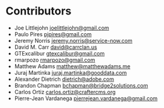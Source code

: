 # Contributors
* Joe Littlejohn <joelittlejohn@gmail.com>
* Paulo Pires <pjpires@gmail.com>
* Jeremy Norris <jeremy.norris@service-now.com>
* David M. Carr <david@carrclan.us>
* GTExcalibur <gtexcalibur@gmail.com>
* rmarpozo <rmarpozo@gmail.com>
* Matthew Adams <matthew@matthewadams.me>
* Juraj Martinka <juraj.martinka@gooddata.com>
* Alexander Dietrich <dietrich@adobe.com>
* Brandon Chapman <bchapman@bridge2solutions.com>
* Carlos Ortiz <carlos.ortiz@craftercms.org>
* Pierre-Jean Vardanega <pierrejean.vardanega@gmail.com>
